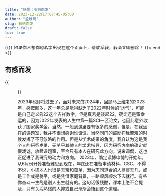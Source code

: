 ```yaml
---
title: "感悟：有感而发"
date: 2023-12-22T17:07:45-05:00
author: "孟维琦"
slug: 有感而发
draft: false
toc: true
---
```


{{<block class="caution" >}}
如果你不想你的名字出现在这个页面上，请联系我，我会立即删除！
{{< end >}}

## 有感而发

{{<figure src="/image/感悟/在浪漫的秋13.jpg">}}

2023年也即将过去了，面对未来的2024年，回顾马上结束的2023年，感慨颇多，这一年总是觉得缺乏了2022年时候的“运气”，可能是自己定义的22这个吉祥数字，但是真若是谈起22，确实还是蛮幸运的，因为2022年发表的人生中第一篇SCI一区论文，也因此意外收获了国家奖学金。当然，一般到这里要有很多的感谢，但是，在我坐在的课题室，我并不很想感谢谁谁谁，当然同门的鼓励在我苦难的时候发挥了不可忽略的作用。但是从学术成果的角度，我自认为这是我个人的研究成果，无关乎其他人的学术指导，因为研究方向的确定就很戏谑，放眼课题室，至今只有本人在研究此方向。说来调侃，这也正促进了我研究的动力和方向。
2023年，确定读博申博的开始年，从6月份开始准备雅思到现在，年底还在准备申请材料，CSC，不得不说，小柒本人也很是无奈和孤单，因为志同道合的人寥寥无几，或是工作或是躺平，或是凭借家庭背景，一路顺风顺水下去就行。有些你奋斗一生的是别人出生就有的。这句话很残酷，课本上绝不会提及，只有关系熟络的人抑或自己渐渐会悟到这个道理。









